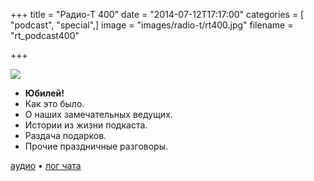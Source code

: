 +++
title = "Радио-Т 400"
date = "2014-07-12T17:17:00"
categories = [ "podcast", "special",]
image = "images/radio-t/rt400.jpg"
filename = "rt_podcast400"

+++

![](https://radio-t.com/images/radio-t/rt400.jpg)

* **Юбилей!**
* Как это было.
* О наших замечательных ведущих.
* Истории из жизни подкаста.
* Раздача подарков.
* Прочие праздничные разговоры.

[аудио](https://cdn.radio-t.com/rt_podcast400.mp3) • [лог чата](http://chat.radio-t.com/logs/radio-t-400.html)
<audio src="https://cdn.radio-t.com/rt_podcast400.mp3" preload="none"></audio>
